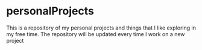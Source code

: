 # personalProjects
This is a repository of my personal projects and things that I like exploring in my free time. The repository will be updated every time I work on a new project
